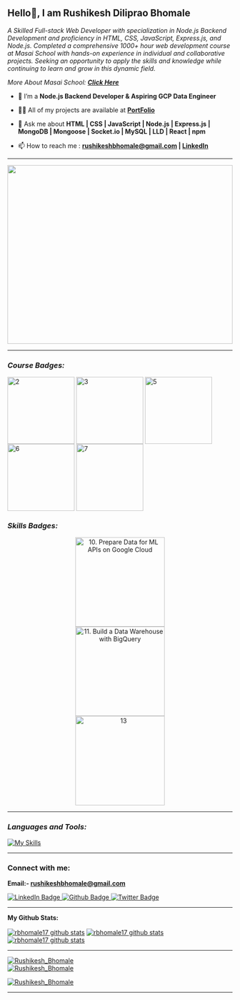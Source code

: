**<h2> Hello👋, I am Rushikesh Diliprao Bhomale</h2>** 
        
<p class="empty"><em>   
A Skilled Full-stack Web Developer with specialization in Node.js Backend Development and proficiency in HTML, CSS, JavaScript, Express.js, and Node.js. Completed a comprehensive 1000+ hour web development course at Masai School with hands-on experience in individual and collaborative projects. Seeking an opportunity to apply the skills and knowledge while continuing to learn and grow in this dynamic field.
<p>More About Masai School:  <a href="https://masaischool.com/" target="_blank"><b>Click Here</b></a></p>
</em></p> 
  
<!-- **<h2>Work Experiance</h2>**
<p>
 I worked in the Quality Control department at NRB Bearings LTD., specifically focusing on plastic cage bearings. As a Graduate Apprentice, my role involved the following core responsibilities over the span of one year: 
 
 1. Compiling and delivering inspection reports and test samples to our valued customers
 2. Creating and submitting PPAP (Production Part Approval Process) documents to customers, ensuring their validation and approval.
 3. Conducting audits of Product Control plans and carrying out inspections before dispatch to maintain quality standards. -->

</p> 
 
- 🌱 I’m a **Node.js Backend Developer & Aspiring GCP Data Engineer** 

- 👨‍💻 All of my projects are available at <a href='https://rbhomale17.github.io/' target="_blank" ><b>PortFolio</b></a>

- 💬 Ask me about **HTML | CSS | JavaScript | Node.js | Express.js | MongoDB | Mongoose | Socket.io | MySQL | LLD | React | npm**

- 📫 How to reach me : **[rushikeshbhomale@gmail.com](mailto:rushikeshbhomale@gmail.com) | [LinkedIn](https://www.linkedin.com/in/rushikesh-bhomale-aa29a3158/)**

---

<img align="center" width="100%" height="400px" src="https://github.com/rbhomale17/rbhomale17/assets/121092445/5809b6eb-0447-4f8b-a4e8-4fb8149528ef">

---

**<i><h3 align="left">Course Badges:</h3></i>**
 <div>
      <img align="center" width="150px" height="150px" style="object-fit: contain;" src="https://cdn.qwiklabs.com/KxVM0SHGIb%2BwtML8Qh2Mlkk1uhzIoUNmxQyAUcGz5fk%3D" alt="2">
      <img align="center" width="150px" height="150px" style="object-fit: contain;" src="https://cdn.qwiklabs.com/WRkyESR3PqqNWtl%2BzErShTvUBf332GvmNhwnIiWNd6g%3D" alt="3">
<!--       <img align="center" width="150px" height="150px" style="object-fit: contain;" src="" alt="4"> -->
      <img align="center" width="150px" height="150px" style="object-fit: contain;" src="https://cdn.qwiklabs.com/gP0%2BO8fUp0b6T0JRuscTLpeSaE1uBo9lHtxV0VVk4GU%3D" alt="5">
      <img align="center" width="150px" height="150px" style="object-fit: contain;" src="https://cdn.qwiklabs.com/sw0jegrgpxW7u2QJcbTXg7rnnY58bR2NfTLhLuUEmTA%3D" alt="6">
      <img align="center" width="150px" height="150px" style="object-fit: contain;" src="https://cdn.qwiklabs.com/G6fAOZvKvkwKWNMDHKJYxBqu7x1Jp0AaCNfGLKn8vR0%3D" alt="7">
<!--       <img align="center" width="150px" height="150px" style="object-fit: contain;" src="" alt="8">
      <img align="center" width="150px" height="150px" style="object-fit: contain;" src="" alt="9"> -->
</div>



**<i><h3 align="left">Skills Badges:</h3></i>**
 <div>
      <center>
           <img src="https://images.credly.com/size/680x680/images/68756311-9319-4eeb-a2b7-76defc8dd8a2/image.png" alt="10. Prepare Data for ML APIs on Google Cloud" width="200" height="200">
      </center>
      <center>
           <img src="https://images.credly.com/size/680x680/images/8ab21779-042f-4616-a6ab-fd0d62648b24/image.png" alt="11. Build a Data Warehouse with BigQuery" width="200" height="200">
      </center>
    <!-- <center>
           <img src="https://images.credly.com/size/680x680/images/68756311-9319-4eeb-a2b7-76defc8dd8a2/image.png" alt="12" width="200" height="200">
      </center> -->
      <center>
           <img src="https://images.credly.com/size/680x680/images/c4acff27-5baa-452f-a6b2-ab875da12dfd/image.png" alt="13" width="200" height="200">
      </center>
</div>

---

**<i><h3 align="left">Languages and Tools:</h3></i>**

  <div align="left">

   [![My Skills](https://skillicons.dev/icons?i=html,css,js,nodejs,express,mongodb,github,netlify,vscode,mysql,postman,ts,redis,aws,react,replit,regex,sequelize,git)](#)

  </div>

--- 
**<h3 align="left">Connect with me:</h3>**

**Email:- rushikeshbhomale@gmail.com**

<div id="badges">
  <a href="https://www.linkedin.com/in/rushikesh-bhomale-aa29a3158">
    <img src="https://img.shields.io/badge/LinkedIn-blue?style=for-the-badge&logo=linkedin&logoColor=white" alt="LinkedIn Badge"/>
  </a>
  <a href="https://rbhomale17.github.io/">
    <img src="https://img.shields.io/badge/portfolio-black?style=for-the-badge&logo=github&logoColor=white" alt="Github Badge"/>
  </a>
<!--   <a href="your-twitter-URL">
    <img src="https://img.shields.io/badge/Twitter-blue?style=for-the-badge&logo=twitter&logoColor=white" alt="Twitter Badge"/>
  </a> -->
  <a href="#">
    <img src="https://komarev.com/ghpvc/?style=for-the-badge&username=rbhomale17" alt="Twitter Badge"/>
  </a>
</div>

<p align="left">
</p>

---



**My Github Stats:**

 <a href="https://github.com/rbhomale17"><img align="center" src="https://github-readme-stats.vercel.app/api?username=rbhomale17&show_icons=true&include_all_commits=true&theme=buefy&hide_border=true" alt="rbhomale17 github stats" /></a>  <a href="https://github.com/rbhomale17"><img align="center" src="https://github-readme-stats.vercel.app/api/top-langs/?username=rbhomale17&layout=compact&theme=buefy&hide_border=true" alt="rbhomale17 github stats" /></a>   <a href="https://github.com/rbhomale17"><img align="center" src="https://github-readme-streak-stats.herokuapp.com/?user=rbhomale17&" alt="rbhomale17 github stats" /></a>  

<!-- <div style="display: grid; grid-template-columns: repeat(2, 500px);">
 <img class="img" height:"120%" src="https://github-readme-stats.vercel.app/api?username=rbhomale17&show_icons=true" />
 <img class="img" height:"150%" src="https://github-readme-stats.vercel.app/api/top-langs/?username=rbhomale17&layout=compact" />
 <!-- --- -->
 <!-- <img class="img" height:"150%" align="center" src="https://github-readme-streak-stats.herokuapp.com/?user=rbhomale17&" alt="Rushikesh_Bhomale" /> -->
 <!-- </div> -->

<!-- <p align="left"> <img class="img" height:"150%" align="center" src="https://github-readme-streak-stats.herokuapp.com/?user=rbhomale17&" alt="Rushikesh_Bhomale" /></a> </p> -->

---

 <a href="https://github.com/rbhomale17"><img src="https://github-profile-trophy.vercel.app/?username=rbhomale17" alt="Rushikesh_Bhomale" /></a>  
  <a href="https://github.com/rbhomale17"><img src="https://github-contributor-stats.vercel.app/api?username=rbhomale17&limit=5&combine_all_yearly_contributions=true" alt="Rushikesh_Bhomale" /></a>  

<a href="https://github.com/rbhomale17"><img src="https://github-profile-summary-cards.vercel.app/api/cards/profile-details?username=rbhomale17" alt="Rushikesh_Bhomale" /></a>  

<!-- <p align="left"> <a href="https://github.com/ryo-ma/github-profile-trophy"><img src="https://github-profile-trophy.vercel.app/?username=rbhomale17" alt="Rushikesh_Bhomale" /></a> </p> -->

---

